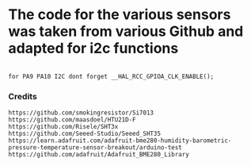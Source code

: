 # The code for the various sensors was taken from various Github and adapted for i2c functions 

```

for PA9 PA10 I2C dont forget __HAL_RCC_GPIOA_CLK_ENABLE();

```

### Credits

    https://github.com/smokingresistor/Si7013
    https://github.com/maasdoel/HTU21D-F
    https://github.com/Risele/SHT3x
    https://github.com/Seeed-Studio/Seeed_SHT35
    https://learn.adafruit.com/adafruit-bme280-humidity-barometric-pressure-temperature-sensor-breakout/arduino-test
    https://github.com/adafruit/Adafruit_BME280_Library
    
    

